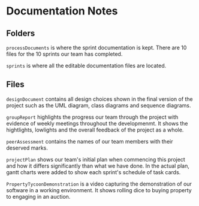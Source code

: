 # Documentation Notes

## Folders

`processDocuments` is where the sprint documentation is kept. There are 10 files for the 10 sprints our team has completed.

`sprints` is where all the editable documentation files are located.

## Files

`designDocument` contains all design choices shown in the final version of the project such as the UML diagram, class diagrams and sequence diagrams.

`groupReport` highlights the progress our team through the project with evidence of weekly meetings throughout the developmenmt. It shows the hightlights, lowlights and the overall feedback of the project as a whole.

`peerAssessment` contains the names of our team members with their deserved marks.

`projectPlan` shows our team's initial plan when commencing this project and how it differs significantly than what we have done. In the actual plan, gantt charts were added to show each sprint's schedule of task cards.

`PropertyTycoonDemonstration` is a video capturing the demonstration of our software in a working environment. It shows rolling dice to buying property to engaging in an auction.